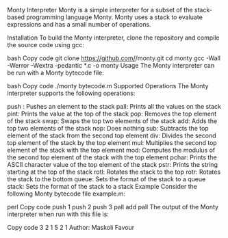 Monty Interpreter
Monty is a simple interpreter for a subset of the stack-based programming language Monty. Monty uses a stack to evaluate expressions and has a small number of operations.

Installation
To build the Monty interpreter, clone the repository and compile the source code using gcc:

bash
Copy code
git clone https://github.com/<username>/monty.git
cd monty
gcc -Wall -Werror -Wextra -pedantic *.c -o monty
Usage
The Monty interpreter can be run with a Monty bytecode file:

bash
Copy code
./monty bytecode.m
Supported Operations
The Monty interpreter supports the following operations:

push <int>: Pushes an element to the stack
pall: Prints all the values on the stack
pint: Prints the value at the top of the stack
pop: Removes the top element of the stack
swap: Swaps the top two elements of the stack
add: Adds the top two elements of the stack
nop: Does nothing
sub: Subtracts the top element of the stack from the second top element
div: Divides the second top element of the stack by the top element
mul: Multiplies the second top element of the stack with the top element
mod: Computes the modulus of the second top element of the stack with the top element
pchar: Prints the ASCII character value of the top element of the stack
pstr: Prints the string starting at the top of the stack
rotl: Rotates the stack to the top
rotr: Rotates the stack to the bottom
queue: Sets the format of the stack to a queue
stack: Sets the format of the stack to a stack
Example
Consider the following Monty bytecode file example.m:

perl
Copy code
push 1
push 2
push 3
pall
add
pall
The output of the Monty interpreter when run with this file is:

Copy code
3
2
1
5
2
1
Author:
Maskoli Favour
